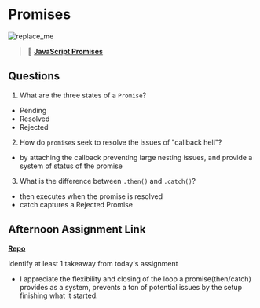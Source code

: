 # Promises

![replace_me](https://codeworks.blob.core.windows.net/public/assets/img/illustrations/placeholder.svg)

> **📖 [JavaScript Promises](https://codeworksacademy.com/fs-student-guide/resources/wk4/02-Promises)**

## Questions

1. What are the three states of a `Promise`?
 - Pending
 - Resolved
 - Rejected

2. How do `promise`s seek to resolve the issues of "callback hell"?
 - by attaching the callback preventing large nesting issues, and provide a system of status of the promise

3. What is the difference between `.then()` and `.catch()`?
 - then executes when the promise is resolved
 - catch captures a Rejected Promise

## Afternoon Assignment Link

**[Repo](https://github.com/DaneBarber/late-spring22-mvcGregslistPt2)**

Identify at least 1 takeaway from today's assignment
- I appreciate the flexibility and closing of the loop a promise(then/catch) provides as a system, prevents a ton of potential issues by the setup finishing what it started.
